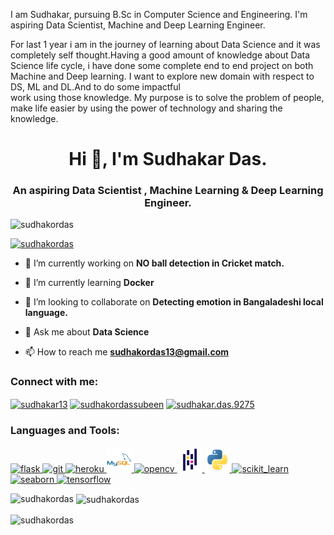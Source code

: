 I am Sudhakar,  pursuing B.Sc in Computer  Science and Engineering. I'm  aspiring Data Scientist, Machine and Deep Learning Engineer.

For last 1 year i am in the journey of learning about Data Science and it was completely self thought.Having a good amount of knowledge about Data Science life cycle, i have done some complete end to end project on both Machine and Deep learning. 
I want to explore new domain with respect to DS, ML and  DL.And to do some impactful   
work using those knowledge. 
My purpose is to solve the problem of people, make life easier by using the power of technology and sharing the knowledge.
<h1 align="center">Hi 👋, I'm Sudhakar Das.</h1>
<h3 align="center">An aspiring Data Scientist , Machine Learning & Deep Learning Engineer.</h3>

<p align="left"> <img src="https://komarev.com/ghpvc/?username=sudhakordas&label=Profile%20views&color=0e75b6&style=flat" alt="sudhakordas" /> </p>

<p align="left"> <a href="https://github.com/ryo-ma/github-profile-trophy"><img src="https://github-profile-trophy.vercel.app/?username=sudhakordas" alt="sudhakordas" /></a> </p>

- 🔭 I’m currently working on **NO ball detection in Cricket match.**

- 🌱 I’m currently learning **Docker**

- 👯 I’m looking to collaborate on **Detecting emotion in Bangaladeshi local language.**

- 💬 Ask me about **Data Science**

- 📫 How to reach me **sudhakordas13@gmail.com**

<h3 align="left">Connect with me:</h3>
<p align="left">
<a href="https://linkedin.com/in/sudhakar13" target="blank"><img align="center" src="https://raw.githubusercontent.com/rahuldkjain/github-profile-readme-generator/master/src/images/icons/Social/linked-in-alt.svg" alt="sudhakar13" height="30" width="40" /></a>
<a href="https://kaggle.com/sudhakordassubeen" target="blank"><img align="center" src="https://raw.githubusercontent.com/rahuldkjain/github-profile-readme-generator/master/src/images/icons/Social/kaggle.svg" alt="sudhakordassubeen" height="30" width="40" /></a>
<a href="https://fb.com/sudhakar.das.9275" target="blank"><img align="center" src="https://raw.githubusercontent.com/rahuldkjain/github-profile-readme-generator/master/src/images/icons/Social/facebook.svg" alt="sudhakar.das.9275" height="30" width="40" /></a>
</p>

<h3 align="left">Languages and Tools:</h3>
<p align="left"> <a href="https://flask.palletsprojects.com/" target="_blank" rel="noreferrer"> <img src="https://www.vectorlogo.zone/logos/pocoo_flask/pocoo_flask-icon.svg" alt="flask" width="40" height="40"/> </a> <a href="https://git-scm.com/" target="_blank" rel="noreferrer"> <img src="https://www.vectorlogo.zone/logos/git-scm/git-scm-icon.svg" alt="git" width="40" height="40"/> </a> <a href="https://heroku.com" target="_blank" rel="noreferrer"> <img src="https://www.vectorlogo.zone/logos/heroku/heroku-icon.svg" alt="heroku" width="40" height="40"/> </a> <a href="https://www.mysql.com/" target="_blank" rel="noreferrer"> <img src="https://raw.githubusercontent.com/devicons/devicon/master/icons/mysql/mysql-original-wordmark.svg" alt="mysql" width="40" height="40"/> </a> <a href="https://opencv.org/" target="_blank" rel="noreferrer"> <img src="https://www.vectorlogo.zone/logos/opencv/opencv-icon.svg" alt="opencv" width="40" height="40"/> </a> <a href="https://pandas.pydata.org/" target="_blank" rel="noreferrer"> <img src="https://raw.githubusercontent.com/devicons/devicon/2ae2a900d2f041da66e950e4d48052658d850630/icons/pandas/pandas-original.svg" alt="pandas" width="40" height="40"/> </a> <a href="https://www.python.org" target="_blank" rel="noreferrer"> <img src="https://raw.githubusercontent.com/devicons/devicon/master/icons/python/python-original.svg" alt="python" width="40" height="40"/> </a> <a href="https://scikit-learn.org/" target="_blank" rel="noreferrer"> <img src="https://upload.wikimedia.org/wikipedia/commons/0/05/Scikit_learn_logo_small.svg" alt="scikit_learn" width="40" height="40"/> </a> <a href="https://seaborn.pydata.org/" target="_blank" rel="noreferrer"> <img src="https://seaborn.pydata.org/_images/logo-mark-lightbg.svg" alt="seaborn" width="40" height="40"/> </a> <a href="https://www.tensorflow.org" target="_blank" rel="noreferrer"> <img src="https://www.vectorlogo.zone/logos/tensorflow/tensorflow-icon.svg" alt="tensorflow" width="40" height="40"/> </a> </p>

<p><img align="left" src="https://github-readme-stats.vercel.app/api/top-langs?username=sudhakordas&show_icons=true&locale=en&layout=compact" alt="sudhakordas" /></p>

<p>&nbsp;<img align="center" src="https://github-readme-stats.vercel.app/api?username=sudhakordas&show_icons=true&locale=en" alt="sudhakordas" /></p>

<p><img align="center" src="https://github-readme-streak-stats.herokuapp.com/?user=sudhakordas&" alt="sudhakordas" /></p>











